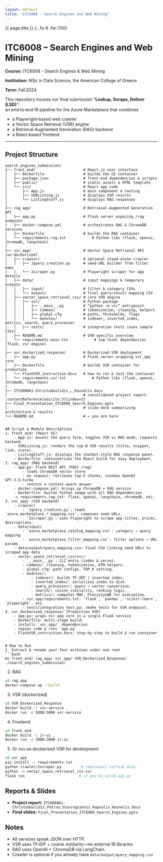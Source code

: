 ```yaml
---
layout: default
title: "ITC6008 – Search Engines and Web Mining"
---
```


{{ page.title }}
{: .fs-6 .fw-700}



# ITC6008 – Search Engines and Web Mining

**Course:** ITC6008 – Search Engines & Web Mining  

**Institution:** MSc in Data Science, the American College of Greece

**Term:** Fall 2024  


This repository houses our final submission “**Lookup, Scrape, Deliver (LSD)**”:  
an end‑to‑end IR pipeline for the Azure Marketplace that combines  
- a Playwright‑based web crawler  
- a Vector Space Retrieval (VSR) engine  
- a Retrieval‑Augmented Generation (RAG) backend  
- a React‑based frontend  

---

## Project Structure

```plaintext
search_engines_submission/
├── front_end/                      # React.js user interface
│   ├── Dockerfile                  # builds the UI container
│   ├── package.json                # front‑end dependencies & scripts
│   ├── public/                     # static assets & HTML template
│   └── src/                        # React app code
│       ├── App.js                  # main component & routing
│       ├── VSRListing.js           # displays VSR results
│       └── ListingStaff.js         # displays RAG responses
│
├── rag_app/                        # Retrieval‑Augmented Generation API
│   ├── app.py                      # Flask server exposing /rag endpoint
│   ├── docker-compose.yml          # orchestrates RAG & ChromaDB services
│   ├── Dockerfile                  # builds the RAG container
│   └── requirements.rag.txt            # Python libs (flask, openai, chromadb, langchain)
│
├── vsr_app/                        # Vector Space Retrieval API (un‑dockerized)
│   ├── crawler/                    # optional stand‑alone crawler
│   │   ├── 1query_creation.py      # seed‑URL builder from filter maps
│   │   └── 2scraper.py             # Playwright scraper for app details
│   ├── data/                       # input mappings & temporary outputs
│   │   ├── input/                  # filter & category CSVs
│   │   └── output/                 # final query→result mapping CSV
│   ├── vector_space_retrieval_csv/ # core VSR engine
│   │   ├── vsr/                    # Python package
│   │   │   ├── __main__.py         # “python -m vsr” entrypoint
│   │   │   ├── common/             # tokenization, cleaning, helpers
│   │   │   ├── global.cfg          # paths, thresholds, flags
│   │   │   └── modules/            # indexer, inverted_index, metrics, search, query_processor
│   │   ├── tests/                  # integration tests (uses sample CSVs)
│   ├── README.md                   # VSR‑specific overview
│   └── requirements.main.txt            # top‑level dependencies (flask, vsr engine)
│
├── vsr_dockerized_response/        # Dockerized VSR deployment
│   ├── app.py                      # Flask server wrapping vsr_app core
│   ├── Dockerfile                  # builds VSR container for production
│   └── FlaskVSR_instruction.docx   # how to run & test the container
│   └── requirements.vsr.txt            # Python libs (flask, openai, chromadb, langchain)
|
├── ITC6008A1-Christodoulidis_…_Kounelis.docx  
│                                   # consolidated project report :contentReference[oaicite:3]{index=3}
├── Final_Presentation_ITC6008_Search_Engines.pptx  
│                                   # slide deck summarizing architecture & results
└── README.md                       # ← you are here


## Script & Module Descriptions
1. front_end/ (React UI)
	- App.js: mounts the query form, toggles VSR vs RAG mode, requests backend.
	- VSRListing.js: renders the top‑N VSR results (title, snippet, link, score).
	- ListingStaff.js: displays the chatbot‑style RAG response panel.
	- Dockerfile: containerizes the React build for easy deployment.
2. rag_app/ (RAG backend)
	- app.py: Flask REST API (POST /rag)
		- loads ChromaDB vector store
		- on request: retrieves top‑k chunks, invokes OpenAI GPT‑3.5‑turbo
		- returns a context‑aware answer
	- docker-compose.yml: brings up ChromaDB + RAG service
	- Dockerfile: builds Python image with all RAG dependencies
	-c requirements.rag.txt: flask, openai, langchain, chromadb, etc.
3. vsr_app/ (VSR backend)
	- crawler/
		- `1query_creation.py`: reads `azure_marketplace_*_mapping.csv`, composes seed URLs.
		- `2scraper.py`: uses Playwright to scrape app titles, prices, descriptions.
	- data/input/
		- `azure_marketplace_catalog_mapping.csv`: category → query mapping
		- `azure_marketplace_filter_mapping.csv`: filter options → URL params
	- data/output/query_mapping.csv: final CSV linking seed URLs to scraped app data
	- vector_space_retrieval_csv/vsr/
		- `__main__.py`: CLI entry (index & serve).
		- common/: cleaning, tokenization, DTM helpers.
		- global.cfg: path configs, TOP_K setting.
		- modules/:
			- indexer/: builds TF‑IDF / inverted index.
			- inverted_index/: serializes index to disk.
			- query_processor/: query → vector conversion.
			- search/: cosine similarity, ranking logic.
			- metrics/: computes MAP, Precision@K for evaluation.
		- vsr_app/requirements.txt: `flask`, `pandas`, `scikit-learn`, `playwright`, etc.
		- tests/integration_test.py: smoke tests for VSR endpoint.
4. vsr_dockerized_response/ (Production VSR)
	- app.py: wraps vsr_app core in a single Flask service
	- Dockerfile: multi‑stage build:
	- installs `vsr_app/` dependencies
	- copies code & runs `app.py`
	- FlaskVSR_instruction.docx: step‑by‑step to build & run container


# How to Run
1. Extract & rename your four archives under one root
```bash
mv front_end/ rag_app/ vsr_app/ VSR_Dockerized_Response/ ./search_engines_submission/
```
2. RAG
```bash
cd rag_app
docker-compose up --build
```
3. VSR (dockerized)
```bash
cd VSR_Dockerized_Response
docker build -t vsr-service .
docker run -p 5000:5000 vsr-service
```
4. Frontend
```bash
cd front_end
docker build -t ir-ui .
docker run -p 3000:3000 ir-ui
```
5. Or run un‑dockerized VSR for development
```bash
cd vsr_app
pip install -r requirements.txt
python crawler/2scraper.py         # (optional) refresh data
python -m vector_space_retrieval_csv.vsr
flask run                         # if you’ve wired app.py
```

## Reports & Slides
- **Project report:** `ITC6008A1-Christodoulidis_Petrou_Stavrogiannis_Kapsalis_Kounelis.docx`
- **Final slides:** `Final_Presentation_ITC6008_Search_Engines.pptx`

## Notes
- All services speak JSON over HTTP.
- VSR uses TF‑IDF + cosine similarity—no external IR libraries.
- RAG uses OpenAI + ChromaDB via LangChain.
- Crawler is optional if you already have `data/output/query_mapping.csv`
